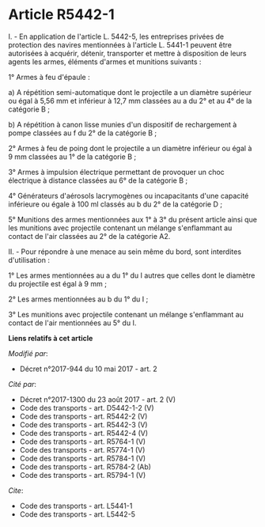 # Article R5442-1

I. - En application de l'article L. 5442-5, les entreprises privées de protection des navires mentionnées à l'article L.
5441-1 peuvent être autorisées à acquérir, détenir, transporter et mettre à disposition de leurs agents les armes, éléments
d'armes et munitions suivants :

1° Armes à feu d'épaule :

a) A répétition semi-automatique dont le projectile a un diamètre supérieur ou égal à 5,56 mm et inférieur à 12,7 mm classées
au a du 2° et au 4° de la catégorie B ;

b) A répétition à canon lisse munies d'un dispositif de rechargement à pompe classées au f du 2° de la catégorie B ;

2° Armes à feu de poing dont le projectile a un diamètre inférieur ou égal à 9 mm classées au 1° de la catégorie B ;

3° Armes à impulsion électrique permettant de provoquer un choc électrique à distance classées au 6° de la catégorie B ;

4° Générateurs d'aérosols lacrymogènes ou incapacitants d'une capacité inférieure ou égale à 100 ml classés au b du 2° de la
catégorie D ;

5° Munitions des armes mentionnées aux 1° à 3° du présent article ainsi que les munitions avec projectile contenant un
mélange s'enflammant au contact de l'air classées au 2° de la catégorie A2.

II. - Pour répondre à une menace au sein même du bord, sont interdites d'utilisation :

1° Les armes mentionnées au a du 1° du I autres que celles dont le diamètre du projectile est égal à 9 mm ;

2° Les armes mentionnées au b du 1° du I ;

3° Les munitions avec projectile contenant un mélange s'enflammant au contact de l'air mentionnées au 5° du I.

**Liens relatifs à cet article**

_Modifié par_:

  - Décret n°2017-944 du 10 mai 2017 - art. 2

_Cité par_:

  - Décret n°2017-1300 du 23 août 2017 - art. 2 (V)
  - Code des transports - art. D5442-1-2 (V)
  - Code des transports - art. R5442-2 (V)
  - Code des transports - art. R5442-3 (V)
  - Code des transports - art. R5442-4 (V)
  - Code des transports - art. R5764-1 (V)
  - Code des transports - art. R5774-1 (V)
  - Code des transports - art. R5784-1 (V)
  - Code des transports - art. R5784-2 (Ab)
  - Code des transports - art. R5794-1 (V)

_Cite_:

  - Code des transports - art. L5441-1
  - Code des transports - art. L5442-5
